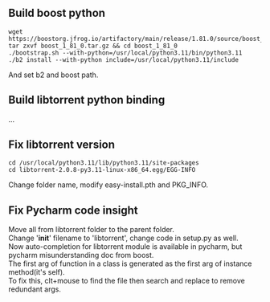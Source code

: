 ## Build boost python

    wget https://boostorg.jfrog.io/artifactory/main/release/1.81.0/source/boost_1_81_0.tar.gz
    tar zxvf boost_1_81_0.tar.gz && cd boost_1_81_0
    ./bootstrap.sh --with-python=/usr/local/python3.11/bin/python3.11
    ./b2 install --with-python include=/usr/local/python3.11/include
And set b2 and boost path.

## Build libtorrent python binding
    
...

## Fix libtorrent version

    cd /usr/local/python3.11/lib/python3.11/site-packages
    cd libtorrent-2.0.8-py3.11-linux-x86_64.egg/EGG-INFO
Change folder name, modify easy-install.pth and PKG_INFO.

## Fix Pycharm code insight

Move all from libtorrent folder to the parent folder.  
Change  '__init__' filename to 'libtorrent', change code in setup.py as well.  
Now auto-completion for libtorrent module is available in pycharm, but pycharm misunderstanding doc from boost.  
The first arg of function in a class is generated as the first arg of instance method(it's self).  
To fix this, clt+mouse to find the file then search and replace to remove redundant args.
    
